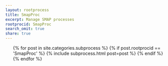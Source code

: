 ```yaml
---
layout: rootprocess
title: SmapProc
excerpt: Manage SMAP processes
rootprocid: SmapProc
search_omit: true
share: true
---
```


<ul class='post-list'>
{% for post in site.categories.subprocess %}
  {% if post.rootprocid == 'SmapProc' %}
    {% include subprocess.html post=post %}
  {% endif %}
{% endfor %}
</ul>
